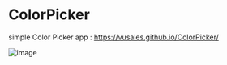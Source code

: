 # ColorPicker
simple Color Picker app :  https://vusales.github.io/ColorPicker/

![image](https://user-images.githubusercontent.com/58183073/132948360-686d0248-afd4-4fb9-9b96-fb9aa59b0241.png)
